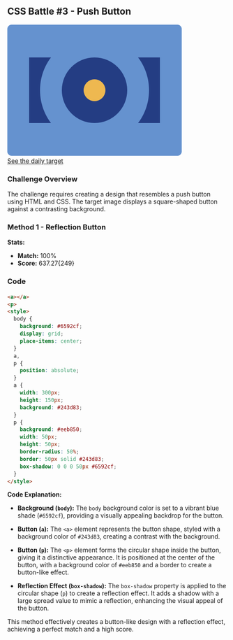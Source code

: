 ## CSS Battle #3 - Push Button

![picture of daily target](./images/03.png)  
[See the daily target](https://cssbattle.dev/play/3)

### Challenge Overview

The challenge requires creating a design that resembles a push button using HTML and CSS. The target image displays a square-shaped button against a contrasting background.

### Method 1 - Reflection Button

**Stats:**

- **Match:** 100%
- **Score:** 637.27{249}

### Code

```html
<a></a>
<p>
<style>
  body {
    background: #6592cf;
    display: grid;
    place-items: center;
  }
  a,
  p {
    position: absolute;
  }
  a {
    width: 300px;
    height: 150px;
    background: #243d83;
  }
  p {
    background: #eeb850;
    width: 50px;
    height: 50px;
    border-radius: 50%;
    border: 50px solid #243d83;
    box-shadow: 0 0 0 50px #6592cf;
  }
</style>
```

**Code Explanation:**

- **Background (`body`):** The `body` background color is set to a vibrant blue shade (`#6592cf`), providing a visually appealing backdrop for the button.

- **Button (`a`):** The `<a>` element represents the button shape, styled with a background color of `#243d83`, creating a contrast with the background.

- **Button (`p`):** The `<p>` element forms the circular shape inside the button, giving it a distinctive appearance. It is positioned at the center of the button, with a background color of `#eeb850` and a border to create a button-like effect.

- **Reflection Effect (`box-shadow`):** The `box-shadow` property is applied to the circular shape (`p`) to create a reflection effect. It adds a shadow with a large spread value to mimic a reflection, enhancing the visual appeal of the button.

This method effectively creates a button-like design with a reflection effect, achieving a perfect match and a high score.